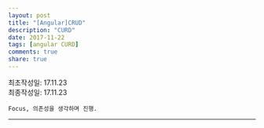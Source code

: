 ```yaml
---
layout: post
title: "[Angular]CRUD"
description: "CURD"
date: 2017-11-22
tags: [angular CURD]
comments: true
share: true
---
```


최초작성일: 17.11.23  
최종작성일: 17.11.23  

`Focus, 의존성을 생각하며 진행.`  

---


